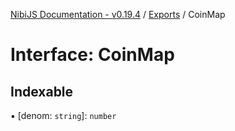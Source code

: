 [NibiJS Documentation - v0.19.4](../intro.md) / [Exports](../modules.md) / CoinMap

# Interface: CoinMap

## Indexable

▪ [denom: `string`]: `number`
